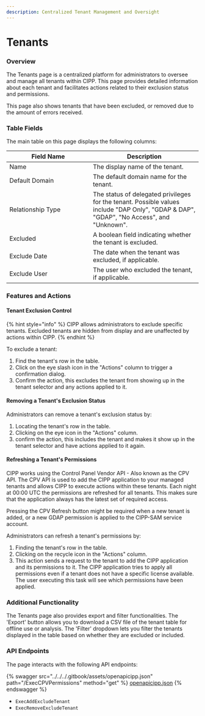 ```yaml
---
description: Centralized Tenant Management and Oversight
---
```


# Tenants

### Overview

The Tenants page is a centralized platform for administrators to oversee and manage all tenants within CIPP. This page provides detailed information about each tenant and facilitates actions related to their exclusion status and permissions.

This page also shows tenants that have been excluded, or removed due to the amount of errors received.

### Table Fields

The main table on this page displays the following columns:

<table><thead><tr><th width="203">Field Name</th><th>Description</th></tr></thead><tbody><tr><td>Name</td><td>The display name of the tenant.</td></tr><tr><td>Default Domain</td><td>The default domain name for the tenant.</td></tr><tr><td>Relationship Type</td><td>The status of delegated privileges for the tenant. Possible values include "DAP Only", "GDAP &#x26; DAP", "GDAP", "No Access", and "Unknown".</td></tr><tr><td>Excluded</td><td>A boolean field indicating whether the tenant is excluded.</td></tr><tr><td>Exclude Date</td><td>The date when the tenant was excluded, if applicable.</td></tr><tr><td>Exclude User</td><td>The user who excluded the tenant, if applicable.</td></tr></tbody></table>

### Features and Actions

#### Tenant Exclusion Control

{% hint style="info" %}
CIPP allows administrators to exclude specific tenants. Excluded tenants are hidden from display and are unaffected by actions within CIPP.
{% endhint %}

To exclude a tenant:

1. Find the tenant's row in the table.
2. Click on the eye slash icon in the "Actions" column to trigger a confirmation dialog.
3. Confirm the action, this excludes the tenant from showing up in the tenant selector and any actions applied to it.

#### Removing a Tenant's Exclusion Status

Administrators can remove a tenant's exclusion status by:

1. Locating the tenant's row in the table.
2. Clicking on the eye icon in the "Actions" column.
3. confirm the action, this includes the tenant and makes it show up in the tenant selector and have actions applied to it again.

#### Refreshing a Tenant's Permissions

CIPP works using the Control Panel Vendor API - Also known as the CPV API. The CPV API is used to add the CIPP application to your managed tenants and allows CIPP to execute actions within these tenants. Each night at 00:00 UTC the permissions are refreshed for all tenants. This makes sure that the application always has the latest set of required access.

Pressing the CPV Refresh button might be required when a new tenant is added, or a new GDAP permission is applied to the CIPP-SAM service account.

Administrators can refresh a tenant's permissions by:

1. Finding the tenant's row in the table.
2. Clicking on the recycle icon in the "Actions" column.
3. This action sends a request to the tenant to add the CIPP application and its permissions to it. The CIPP application tries to apply all permissions even if a tenant does not have a specific license available. The user executing this task will see which permissions have been applied.



### Additional Functionality

The Tenants page also provides export and filter functionalities. The 'Export' button allows you to download a CSV file of the tenant table for offline use or analysis. The 'Filter' dropdown lets you filter the tenants displayed in the table based on whether they are excluded or included.

### API Endpoints

The page interacts with the following API endpoints:

{% swagger src="../../../.gitbook/assets/openapicipp.json" path="/ExecCPVPermissions" method="get" %}
[openapicipp.json](../../../.gitbook/assets/openapicipp.json)
{% endswagger %}

* `ExecAddExcludeTenant`
* `ExecRemoveExcludeTenant`
